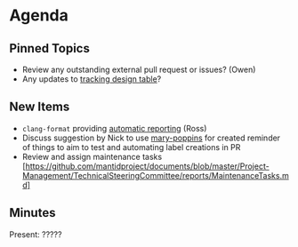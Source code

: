 Agenda
======

Pinned Topics
-------------
* Review any outstanding external pull request or issues? (Owen)
* Any updates to [tracking design table](https://github.com/mantidproject/documents/blob/master/Project-Management/TechnicalSteeringCommittee/reports/TSC-TrackingDesignProposals.md)? 

New Items
---------

* `clang-format` providing [automatic reporting](http://builds.mantidproject.org/view/All/job/master_clang-format/) (Ross)
* Discuss suggestion by Nick to use [mary-poppins](https://github.com/mary-poppins/mary-poppins) for created reminder of things to aim to test and automating label creations in PR
* Review and assign maintenance tasks [https://github.com/mantidproject/documents/blob/master/Project-Management/TechnicalSteeringCommittee/reports/MaintenanceTasks.md]

Minutes
-------

Present: ?????
